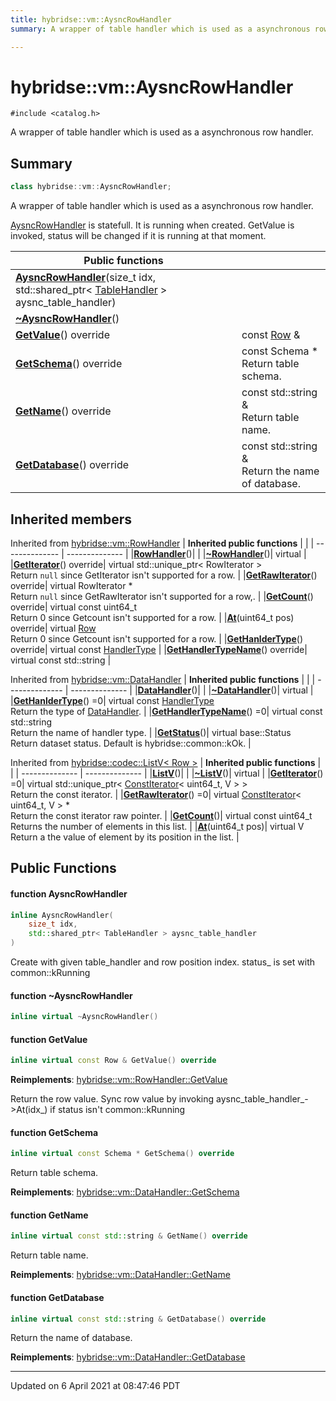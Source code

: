 ```yaml
---
title: hybridse::vm::AysncRowHandler
summary: A wrapper of table handler which is used as a asynchronous row handler. 

---
```

# hybridse::vm::AysncRowHandler



`#include <catalog.h>`

A wrapper of table handler which is used as a asynchronous row handler. 
## Summary

```cpp
class hybridse::vm::AysncRowHandler;
```
A wrapper of table handler which is used as a asynchronous row handler. 

[AysncRowHandler](hybridse/usage/api/c++/Classes/classhybridse_1_1vm_1_1_aysnc_row_handler.md) is statefull. It is running when created. GetValue is invoked, status will be changed if it is running at that moment. 



|  Public functions|            |
| -------------- | -------------- |
|**[AysncRowHandler](hybridse/usage/api/c++/Classes/classhybridse_1_1vm_1_1_aysnc_row_handler.md#function-aysncrowhandler)**(size_t idx, std::shared_ptr< [TableHandler](hybridse/usage/api/c++/Classes/classhybridse_1_1vm_1_1_table_handler.md) > aysnc_table_handler)|  |
|**[~AysncRowHandler](hybridse/usage/api/c++/Classes/classhybridse_1_1vm_1_1_aysnc_row_handler.md#function-~aysncrowhandler)**()|  |
|**[GetValue](hybridse/usage/api/c++/Classes/classhybridse_1_1vm_1_1_aysnc_row_handler.md#function-getvalue)**() override| const [Row](hybridse/usage/api/c++/Classes/classhybridse_1_1codec_1_1_row.md) &  |
|**[GetSchema](hybridse/usage/api/c++/Classes/classhybridse_1_1vm_1_1_aysnc_row_handler.md#function-getschema)**() override| const Schema * <br>Return table schema.  |
|**[GetName](hybridse/usage/api/c++/Classes/classhybridse_1_1vm_1_1_aysnc_row_handler.md#function-getname)**() override| const std::string & <br>Return table name.  |
|**[GetDatabase](hybridse/usage/api/c++/Classes/classhybridse_1_1vm_1_1_aysnc_row_handler.md#function-getdatabase)**() override| const std::string & <br>Return the name of database.  |

## Inherited members
Inherited from [hybridse::vm::RowHandler](hybridse/usage/api/c++/Classes/classhybridse_1_1vm_1_1_row_handler.md)
| **Inherited public functions** |            |
| -------------- | -------------- |
|**[RowHandler](hybridse/usage/api/c++/Classes/classhybridse_1_1vm_1_1_row_handler.md#function-rowhandler)**()| |
|**[~RowHandler](hybridse/usage/api/c++/Classes/classhybridse_1_1vm_1_1_row_handler.md#function-~rowhandler)**()| virtual |
|**[GetIterator](hybridse/usage/api/c++/Classes/classhybridse_1_1vm_1_1_row_handler.md#function-getiterator)**() override| virtual std::unique_ptr< RowIterator > <br>Return `null` since GetIterator isn't supported for a row. |
|**[GetRawIterator](hybridse/usage/api/c++/Classes/classhybridse_1_1vm_1_1_row_handler.md#function-getrawiterator)**() override| virtual RowIterator * <br>Return `null` since GetRawIterator isn't supported for a row,. |
|**[GetCount](hybridse/usage/api/c++/Classes/classhybridse_1_1vm_1_1_row_handler.md#function-getcount)**() override| virtual const uint64_t <br>Return 0 since Getcount isn't supported for a row. |
|**[At](hybridse/usage/api/c++/Classes/classhybridse_1_1vm_1_1_row_handler.md#function-at)**(uint64_t pos) override| virtual [Row](hybridse/usage/api/c++/Classes/classhybridse_1_1codec_1_1_row.md) <br>Return 0 since Getcount isn't supported for a row. |
|**[GetHanlderType](hybridse/usage/api/c++/Classes/classhybridse_1_1vm_1_1_row_handler.md#function-gethanldertype)**() override| virtual const [HandlerType](hybridse/usage/api/c++/Namespaces/namespacehybridse_1_1vm.md#enum-handlertype) |
|**[GetHandlerTypeName](hybridse/usage/api/c++/Classes/classhybridse_1_1vm_1_1_row_handler.md#function-gethandlertypename)**() override| virtual const std::string |

Inherited from [hybridse::vm::DataHandler](hybridse/usage/api/c++/Classes/classhybridse_1_1vm_1_1_data_handler.md)
| **Inherited public functions** |            |
| -------------- | -------------- |
|**[DataHandler](hybridse/usage/api/c++/Classes/classhybridse_1_1vm_1_1_data_handler.md#function-datahandler)**()| |
|**[~DataHandler](hybridse/usage/api/c++/Classes/classhybridse_1_1vm_1_1_data_handler.md#function-~datahandler)**()| virtual |
|**[GetHanlderType](hybridse/usage/api/c++/Classes/classhybridse_1_1vm_1_1_data_handler.md#function-gethanldertype)**() =0| virtual const [HandlerType](hybridse/usage/api/c++/Namespaces/namespacehybridse_1_1vm.md#enum-handlertype) <br>Return the type of [DataHandler](hybridse/usage/api/c++/Classes/classhybridse_1_1vm_1_1_data_handler.md). |
|**[GetHandlerTypeName](hybridse/usage/api/c++/Classes/classhybridse_1_1vm_1_1_data_handler.md#function-gethandlertypename)**() =0| virtual const std::string <br>Return the name of handler type. |
|**[GetStatus](hybridse/usage/api/c++/Classes/classhybridse_1_1vm_1_1_data_handler.md#function-getstatus)**()| virtual base::Status <br>Return dataset status. Default is hybridse::common::kOk. |

Inherited from [hybridse::codec::ListV< Row >](hybridse/usage/api/c++/Classes/classhybridse_1_1codec_1_1_list_v.md)
| **Inherited public functions** |            |
| -------------- | -------------- |
|**[ListV](hybridse/usage/api/c++/Classes/classhybridse_1_1codec_1_1_list_v.md#function-listv)**()| |
|**[~ListV](hybridse/usage/api/c++/Classes/classhybridse_1_1codec_1_1_list_v.md#function-~listv)**()| virtual |
|**[GetIterator](hybridse/usage/api/c++/Classes/classhybridse_1_1codec_1_1_list_v.md#function-getiterator)**() =0| virtual std::unique_ptr< [ConstIterator](hybridse/usage/api/c++/Classes/classhybridse_1_1base_1_1_const_iterator.md)< uint64_t, V > > <br>Return the const iterator. |
|**[GetRawIterator](hybridse/usage/api/c++/Classes/classhybridse_1_1codec_1_1_list_v.md#function-getrawiterator)**() =0| virtual [ConstIterator](hybridse/usage/api/c++/Classes/classhybridse_1_1base_1_1_const_iterator.md)< uint64_t, V > * <br>Return the const iterator raw pointer. |
|**[GetCount](hybridse/usage/api/c++/Classes/classhybridse_1_1codec_1_1_list_v.md#function-getcount)**()| virtual const uint64_t <br>Returns the number of elements in this list. |
|**[At](hybridse/usage/api/c++/Classes/classhybridse_1_1codec_1_1_list_v.md#function-at)**(uint64_t pos)| virtual V <br>Return a the value of element by its position in the list. |


## Public Functions

#### function AysncRowHandler

```cpp
inline AysncRowHandler(
    size_t idx,
    std::shared_ptr< TableHandler > aysnc_table_handler
)
```


Create with given table_handler and row position index. status_ is set with common::kRunning 


#### function ~AysncRowHandler

```cpp
inline virtual ~AysncRowHandler()
```


#### function GetValue

```cpp
inline virtual const Row & GetValue() override
```


**Reimplements**: [hybridse::vm::RowHandler::GetValue](hybridse/usage/api/c++/Classes/classhybridse_1_1vm_1_1_row_handler.md#function-getvalue)


Return the row value. Sync row value by invoking aysnc_table_handler_->At(idx_) if status isn't common::kRunning 


#### function GetSchema

```cpp
inline virtual const Schema * GetSchema() override
```

Return table schema. 

**Reimplements**: [hybridse::vm::DataHandler::GetSchema](hybridse/usage/api/c++/Classes/classhybridse_1_1vm_1_1_data_handler.md#function-getschema)


#### function GetName

```cpp
inline virtual const std::string & GetName() override
```

Return table name. 

**Reimplements**: [hybridse::vm::DataHandler::GetName](hybridse/usage/api/c++/Classes/classhybridse_1_1vm_1_1_data_handler.md#function-getname)


#### function GetDatabase

```cpp
inline virtual const std::string & GetDatabase() override
```

Return the name of database. 

**Reimplements**: [hybridse::vm::DataHandler::GetDatabase](hybridse/usage/api/c++/Classes/classhybridse_1_1vm_1_1_data_handler.md#function-getdatabase)


-------------------------------

Updated on  6 April 2021 at 08:47:46 PDT